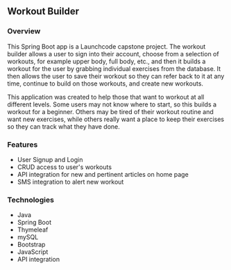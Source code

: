 <h2>Workout Builder</h2>

<h3>Overview</h3>

<p>This Spring Boot app is a Launchcode capstone project. The workout builder allows a user to sign into their account, choose from a selection of workouts, for example upper body, full body, etc., and then it builds a workout for the user by grabbing individual exercises from the database. 
It then allows the user to save their workout so they can refer back to it at any time, continue to build on those workouts, and create new workouts. </p>

<p>This application was created to help those that want to workout at all different levels. Some users may not know where to start, so this builds a workout for a beginner. Others may be tired of their workout routine and want new exercises, while others really want a place to keep their exercises so they can track what they have done. </p>
 


<h3>Features</h3>

<ul>
    <li>User Signup and Login </li>
    <li>CRUD access to user's workouts</li>
    <li>API integration for new and pertinent articles on home page</li>
    <li>SMS integration to alert new workout</li>
    
</ul>


<h3>Technologies</h3>
<ul>
    <li>Java</li>
    <li>Spring Boot</li>
    <li>Thymeleaf</li>
    <li>mySQL</li>
    <li>Bootstrap</li>
    <li>JavaScript</li>
    <li>API integration</li>
</ul>


